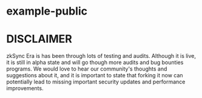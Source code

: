 # example-public

# DISCLAIMER

zkSync Era is has been through lots of testing and audits. Although it is live, it is still in alpha state and will go though more audits and bug bounties programs. We would love to hear our community's thoughts and suggestions about it, and it is important to state that forking it now can potentially lead to missing important security updates and performance improvements.
